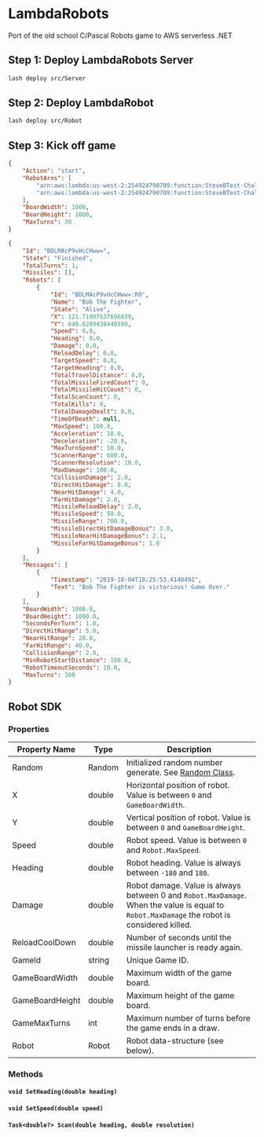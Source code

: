 # LambdaRobots

Port of the old school C/Pascal Robots game to AWS serverless .NET

## Step 1: Deploy LambdaRobots Server

```bash
lash deploy src/Server
```

## Step 2: Deploy LambdaRobot

```bash
lash deploy src/Robot
```

## Step 3: Kick off game

```json
{
    "Action": "start",
    "RobotArns": [
        "arn:aws:lambda:us-west-2:254924790709:function:SteveBTest-Challenge-LambdaRobots-Ro-RobotFunction-1CVA9K57UVTMV",
        "arn:aws:lambda:us-west-2:254924790709:function:SteveBTest-Challenge-LambdaRobots-Ro-RobotFunction-1CVA9K57UVTMV"
    ],
    "BoardWidth": 1000,
    "BoardHeight": 1000,
    "MaxTurns": 30
}
```


```json
{
    "Id": "BDLMAcP9vHcCHww=",
    "State": "Finished",
    "TotalTurns": 1,
    "Missiles": [],
    "Robots": [
        {
            "Id": "BDLMAcP9vHcCHww=:R0",
            "Name": "Bob The Fighter",
            "State": "Alive",
            "X": 121.71907537696839,
            "Y": 640.6289438440599,
            "Speed": 0.0,
            "Heading": 0.0,
            "Damage": 0.0,
            "ReloadDelay": 0.0,
            "TargetSpeed": 0.0,
            "TargetHeading": 0.0,
            "TotalTravelDistance": 0.0,
            "TotalMissileFiredCount": 0,
            "TotalMissileHitCount": 0,
            "TotalScanCount": 0,
            "TotalKills": 0,
            "TotalDamageDealt": 0.0,
            "TimeOfDeath": null,
            "MaxSpeed": 100.0,
            "Acceleration": 10.0,
            "Deceleration": -20.0,
            "MaxTurnSpeed": 50.0,
            "ScannerRange": 600.0,
            "ScannerResolution": 10.0,
            "MaxDamage": 100.0,
            "CollisionDamage": 2.0,
            "DirectHitDamage": 8.0,
            "NearHitDamage": 4.0,
            "FarHitDamage": 2.0,
            "MissileReloadDelay": 2.0,
            "MissileSpeed": 50.0,
            "MissileRange": 700.0,
            "MissileDirectHitDamageBonus": 3.0,
            "MissileNearHitDamageBonus": 2.1,
            "MissileFarHitDamageBonus": 1.0
        }
    ],
    "Messages": [
        {
            "Timestamp": "2019-10-04T18:25:53.414849Z",
            "Text": "Bob The Fighter is victorious! Game Over."
        }
    ],
    "BoardWidth": 1000.0,
    "BoardHeight": 1000.0,
    "SecondsPerTurn": 1.0,
    "DirectHitRange": 5.0,
    "NearHitRange": 20.0,
    "FarHitRange": 40.0,
    "CollisionRange": 2.0,
    "MinRobotStartDistance": 100.0,
    "RobotTimeoutSeconds": 10.0,
    "MaxTurns": 300
}
```

## Robot SDK

### Properties

|Property Name      |Type       |Description |
|-------------------|-----------|------------|
|Random             |Random     |Initialized random number generate. See [Random Class](https://docs.microsoft.com/en-us/dotnet/api/system.random?view=netstandard-2.0). |
|X                  |double     |Horizontal position of robot. Value is between `0` and `GameBoardWidth`. |
|Y                  |double     |Vertical position of robot. Value is between `0` and `GameBoardHeight`. |
|Speed              |double     |Robot speed. Value is between `0` and `Robot.MaxSpeed`. |
|Heading            |double     |Robot heading. Value is always between `-180` and `180`. |
|Damage             |double     |Robot damage. Value is always between 0 and `Robot.MaxDamage`. When the value is equal to `Robot.MaxDamage` the robot is considered killed. |
|ReloadCoolDown     |double     |Number of seconds until the missile launcher is ready again. |
|GameId             |string     |Unique Game ID. |
|GameBoardWidth     |double     |Maximum width of the game board. |
|GameBoardHeight    |double     |Maximum height of the game board. |
|GameMaxTurns       |int        |Maximum number of turns before the game ends in a draw. |
|Robot              |Robot      |Robot data-structure (see below). |

### Methods

#### `void SetHeading(double heading)`

#### `void SetSpeed(double speed)`

#### `Task<double?> Scan(double heading, double resolution)`
